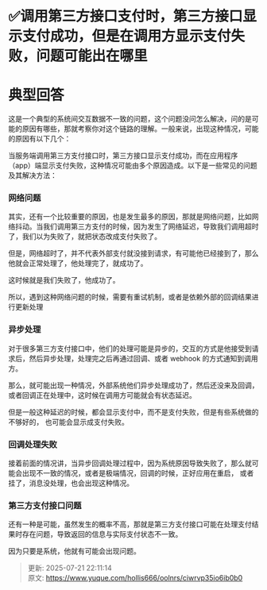# ✅调用第三方接口支付时，第三方接口显示支付成功，但是在调用方显示支付失败，问题可能出在哪里

# 典型回答


这是一个典型的系统间交互数据不一致的问题，这个问题没问怎么解决，问的是可能的原因有哪些，那就考察你对这个链路的理解。一般来说，出现这种情况，可能的原因有以下几个：



当服务端调用第三方支付接口时，第三方接口显示支付成功，而在应用程序（app）端显示支付失败，这种情况可能由多个原因造成。以下是一些常见的问题及其解决方法：



### **网络问题**


其实，还有一个比较重要的原因，也是发生最多的原因，那就是网络问题，比如网络抖动。当我们调用第三方支付的时候，因为发生了网络延迟，导致我们调用超时了，我们以为失败了，就把状态改成支付失败了。



但是，网络超时了，并不代表外部支付就没接到请求，有可能他已经接到了，那么他就会正常处理了，他处理完了，就成功了。



这时候就是我们失败了，他成功了。



所以，遇到这种网络问题的时候，需要有重试机制，或者是依赖外部的回调结果进行更新处理



### **异步处理**


对于很多第三方支付接口中，他们的处理可能是异步的，交互的方式是他接受到请求后，然后异步处理，处理完之后再通过回调、或者 webhook 的方式通知到调用方。



那么，就可能出现一种情况，外部系统他们异步处理成功了，然后还没来及回调，或者回调正在处理中，这时候在调用方可能就会有状态延迟。



但是一般这种延迟的时候，都会显示支付中，而不是支付失败，但是有些系统做的不够好的， 也可能会显示成支付失败。



### 回调处理失败


接着前面的情况讲，当异步回调处理过程中，因为系统原因导致失败了，那么就可能会出现不一致的情况，或者是极端情况，回调的时候，正好应用在重启， 或者挂了，消息没处理，也会出现这种情况。

### 
### **第三方支付接口问题**
还有一种是可能，虽然发生的概率不高，那就是第三方支付接口可能在处理支付结果时存在问题，导致返回的信息与实际支付状态不一致。



因为只要是系统，他就有可能会出现问题。



> 更新: 2025-07-21 22:11:14  
> 原文: <https://www.yuque.com/hollis666/oolnrs/ciwrvp35io6ib0b0>